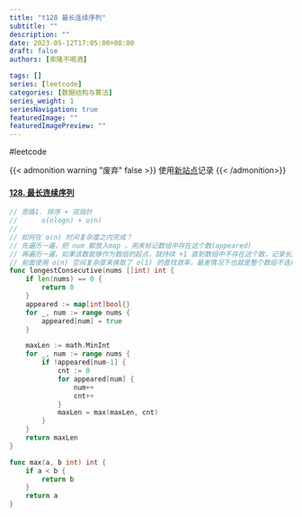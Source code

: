 ```yaml
---
title: "t128 最长连续序列"
subtitle: ""
description: ""
date: 2023-05-12T17:05:00+08:00
draft: false
authors: [索隆不喝酒]

tags: []
series: [leetcode]
categories: [数据结构与算法]
series_weight: 1
seriesNavigation: true
featuredImage: ""
featuredImagePreview: ""
---
```

<!--more-->
#leetcode 

{{< admonition warning "废弃" false >}}
使用[新站点](https://honghuiqiang.com/algo/3.%E5%85%B6%E4%BB%96%E8%AE%B0%E5%BD%95/202305270227%20%E6%AF%8F%E6%97%A5%E4%B8%80%E9%A2%98/)记录
{{< /admonition>}}

#### [128. 最长连续序列](https://leetcode.cn/problems/longest-consecutive-sequence/)

```go  {hl_lines=[19]}
// 思路1. 排序 + 双指针
//      o(nlogn) + o(n)
// 
// 如何在 o(n) 时间复杂度之内完成？
// 先遍历一遍，把 num 都放入map ，用来标记数组中存在这个数(appeared)
// 再遍历一遍，如果该数能够作为数组的起点，就持续 +1 直到数组中不存在这个数，记录长度
// 前面使用 o(n) 空间复杂度来换取了 o(1) 的查找效率，最差情况下也就是整个数组不连续，也是 o(n)
func longestConsecutive(nums []int) int {
    if len(nums) == 0 {
        return 0
    }
    appeared := map[int]bool{}
    for _, num := range nums {
        appeared[num] = true
    }

    maxLen := math.MinInt
    for _, num := range nums {
        if !appeared[num-1] {
            cnt := 0
            for appeared[num] {
                num++
                cnt++
            }
            maxLen = max(maxLen, cnt)
        }
    }
    return maxLen
}

func max(a, b int) int {
    if a < b {
        return b
    }
    return a
}
```
